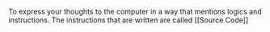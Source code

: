 To express your thoughts to the computer in a way that mentions logics and instructions. The instructions that are written are called [[Source Code]]